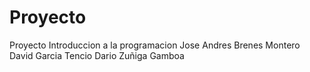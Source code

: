 # Proyecto
Proyecto Introduccion a la programacion 
Jose Andres Brenes Montero
David Garcia Tencio
Dario Zuñiga Gamboa
